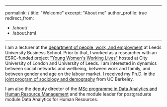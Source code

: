 ---
permalink: /
title: "Welcome"
excerpt: "About me"
 author_profile: true
 redirect_from: 
   - /about/
   - /about.html
 ---


I am a lecturer at the [department of people, work, and employment](https://business.leeds.ac.uk/departments-people-work-employment) at Leeds University Business School.
Prior to that, I worked as a researcher with an ESRC-funded project ["Young Women's Working Lives"](https://ywworking.co.uk/) hosted at City University of London and University of Leeds. 
I am interested in dynamics between social networks and wellbeing, between work and family, and between gender and age on the labour market. I received my Ph.D. in the [joint program of sociology and demography](https://grad.berkeley.edu/program/sociology-demography/) from UC Berkeley.

I am also the deputy director of the [MSc programme in Data Analytics and Human Resource Management](https://courses.leeds.ac.uk/i693/data-analytics-and-human-resource-management-msc) and the module leader for postgraduate module Data Analytics for Human Resources. 
